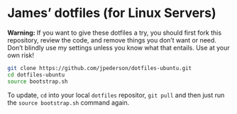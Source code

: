 # James’ dotfiles (for Linux Servers)

**Warning:** If you want to give these dotfiles a try, you should first fork this repository, review the code, and remove things you don’t want or need. Don’t blindly use my settings unless you know what that entails. Use at your own risk!

```bash
git clone https://github.com/jpederson/dotfiles-ubuntu.git
cd dotfiles-ubuntu
source bootstrap.sh
```

To update, `cd` into your local `dotfiles` repositor, `git pull` and then just run the `source bootstrap.sh` command again.